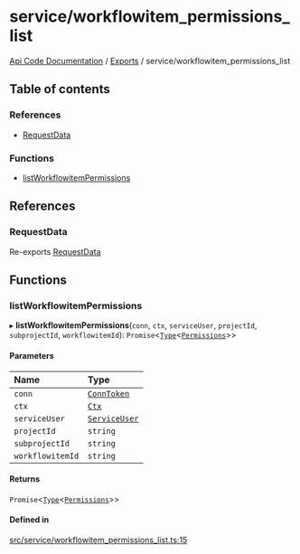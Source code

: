 # service/workflowitem\_permissions\_list
 
[Api Code Documentation](../README.md) / [Exports](../modules.md) / service/workflowitem\_permissions\_list

## Table of contents

### References

- [RequestData](service_workflowitem_permissions_list.md#requestdata)

### Functions

- [listWorkflowitemPermissions](service_workflowitem_permissions_list.md#listworkflowitempermissions)

## References

### RequestData

Re-exports [RequestData](../interfaces/service_domain_workflow_project_create.RequestData.md)

## Functions

### listWorkflowitemPermissions

▸ **listWorkflowitemPermissions**(`conn`, `ctx`, `serviceUser`, `projectId`, `subprojectId`, `workflowitemId`): `Promise`\<[`Type`](result.md#type)\<[`Permissions`](service_domain_permissions.md#permissions)\>\>

#### Parameters

| Name | Type |
| :------ | :------ |
| `conn` | [`ConnToken`](service_conn.md#conntoken) |
| `ctx` | [`Ctx`](../interfaces/lib_ctx.Ctx.md) |
| `serviceUser` | [`ServiceUser`](../interfaces/service_domain_organization_service_user.ServiceUser.md) |
| `projectId` | `string` |
| `subprojectId` | `string` |
| `workflowitemId` | `string` |

#### Returns

`Promise`\<[`Type`](result.md#type)\<[`Permissions`](service_domain_permissions.md#permissions)\>\>

#### Defined in

[src/service/workflowitem_permissions_list.ts:15](https://github.com/openkfw/TruBudget/blob/422cbec/api/src/service/workflowitem_permissions_list.ts#L15)

